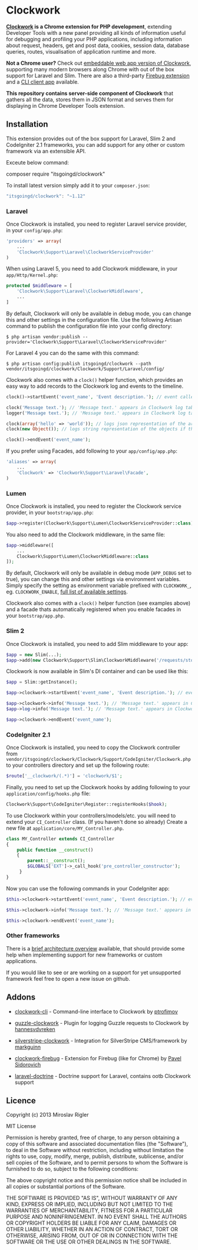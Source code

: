Clockwork
=========

**[Clockwork](http://github.com/itsgoingd/clockwork-chrome) is a Chrome extension for PHP development**, extending Developer Tools with a new panel providing all kinds of information useful for debugging and profiling your PHP applications, including information about request, headers, get and post data, cookies, session data, database queries, routes, visualisation of application runtime and more.

**Not a Chrome user?** Check out [embeddable web app version of Clockwork](http://github.com/itsgoingd/clockwork-web), supporting many modern browsers along Chrome with out of the box support for Laravel and Slim.
There are also a third-party [Firebug extension](https://github.com/sidorovich/clockwork-firebug) and a [CLI client app](https://github.com/ptrofimov/clockwork-cli) available.

**This repository contains server-side component of Clockwork** that gathers all the data, stores them in JSON format and serves them for displaying in Chrome Developer Tools extension.

## Installation

This extension provides out of the box support for Laravel, Slim 2 and CodeIgniter 2.1 frameworks, you can add support for any other or custom framework via an extensible API.

Exceute below command:

composer require "itsgoingd/clockwork"

To install latest version simply add it to your `composer.json`:

```javascript
"itsgoingd/clockwork": "~1.12"
```

### Laravel

Once Clockwork is installed, you need to register Laravel service provider, in your `config/app.php`:

```php
'providers' => array(
	...
	'Clockwork\Support\Laravel\ClockworkServiceProvider'
)
```

When using Laravel 5, you need to add Clockwork middleware, in your `app/Http/Kernel.php`:

```php
protected $middleware = [
	'Clockwork\Support\Laravel\ClockworkMiddleware',
	...
]
```

By default, Clockwork will only be available in debug mode, you can change this and other settings in the configuration file. Use the following Artisan command to publish the configuration file into your config directory:

```
$ php artisan vendor:publish --provider='Clockwork\Support\Laravel\ClockworkServiceProvider'
```

For Laravel 4 you can do the same with this command:

```
$ php artisan config:publish itsgoingd/clockwork --path vendor/itsgoingd/clockwork/Clockwork/Support/Laravel/config/
```

Clockwork also comes with a `clock()` helper function, which provides an easy way to add records to the Clockwork log and events to the timeline.

```php
clock()->startEvent('event_name', 'Event description.'); // event called 'Event description.' appears in Clockwork timeline tab

clock('Message text.'); // 'Message text.' appears in Clockwork log tab
logger('Message text.'); // 'Message text.' appears in Clockwork log tab as well as application log file

clock(array('hello' => 'world')); // logs json representation of the array
clock(new Object()); // logs string representation of the objects if the object implements __toString magic method, logs json representation of output of toArray method if the object implements it, if neither is the case, logs json representation of the object cast to array

clock()->endEvent('event_name');
```

If you prefer using Facades, add following to your `app/config/app.php`:

```php
'aliases' => array(
	...
	'Clockwork' => 'Clockwork\Support\Laravel\Facade',
)
```

### Lumen

Once Clockwork is installed, you need to register the Clockwork service provider, in your `bootstrap/app.php`:

```php
$app->register(Clockwork\Support\Lumen\ClockworkServiceProvider::class);
```

You also need to add the Clockwork middleware, in the same file:

```php
$app->middleware([
	...
	Clockwork\Support\Lumen\ClockworkMiddleware::class
]);
```

By default, Clockwork will only be available in debug mode (`APP_DEBUG` set to true), you can change this and other settings via environment variables.
Simply specify the setting as environment variable prefixed with `CLOCKWORK_`, eg. `CLOCKWORK_ENABLE`, [full list of available settings](https://raw.githubusercontent.com/itsgoingd/clockwork/v1/Clockwork/Support/Laravel/config/clockwork.php).

Clockwork also comes with a `clock()` helper function (see examples above) and a facade thats automatically registered when you enable facades in your `bootstrap/app.php`.

### Slim 2

Once Clockwork is installed, you need to add Slim middleware to your app:

```php
$app = new Slim(...);
$app->add(new Clockwork\Support\Slim\ClockworkMiddleware('/requests/storage/path'));
```

Clockwork is now available in Slim's DI container and can be used like this:

```php
$app = Slim::getInstance();

$app->clockwork->startEvent('event_name', 'Event description.'); // event called 'Event description.' appears in Clockwork timeline tab

$app->clockwork->info('Message text.'); // 'Message text.' appears in Clockwork log tab
$app->log->info('Message text.'); // 'Message text.' appears in Clockwork log tab as well as application log file

$app->clockwork->endEvent('event_name');
```

### CodeIgniter 2.1

Once Clockwork is installed, you need to copy the Clockwork controller from `vendor/itsgoingd/clockwork/Clockwork/Support/CodeIgniter/Clockwork.php` to your controllers directory and set up the following route:

```php
$route['__clockwork/(.*)'] = 'clockwork/$1';
```

Finally, you need to set up the Clockwork hooks by adding following to your `application/config/hooks.php` file:

```php
Clockwork\Support\CodeIgniter\Register::registerHooks($hook);
```

To use Clockwork within your controllers/models/etc. you will need to extend your `CI_Controller` class. (If you haven't done so already) Create a new file at `application/core/MY_Controller.php`.

```php
class MY_Controller extends CI_Controller
{
	public function __construct()
	{
		parent::__construct();
		$GLOBALS['EXT']->_call_hook('pre_controller_constructor');
	 }
}
```

Now you can use the following commands in your CodeIgniter app:

```php
$this->clockwork->startEvent('event_name', 'Event description.'); // event called 'Event description.' appears in Clockwork timeline tab

$this->clockwork->info('Message text.'); // 'Message text.' appears in Clockwork log tab

$this->clockwork->endEvent('event_name');
```

### Other frameworks

There is a [brief architecture overview](https://github.com/itsgoingd/clockwork/wiki/Development-notes) available, that should provide some help when implementing support for new frameworks or custom applications.

If you would like to see or are working on a support for yet unsupported framework feel free to open a new issue on github.

## Addons

- [clockwork-cli](https://github.com/ptrofimov/clockwork-cli) - Command-line interface to Clockwork by [ptrofimov](https://github.com/ptrofimov)
- [guzzle-clockwork](https://github.com/hannesvdvreken/guzzle-clockwork) - Plugin for logging Guzzle requests to Clockwork by [hannesvdvreken](https://github.com/hannesvdvreken)
- [silverstripe-clockwork](https://github.com/markguinn/silverstripe-clockwork) - Integration for SilverStripe CMS/framework by [markguinn](https://github.com/markguinn)
- [clockwork-firebug](https://github.com/sidorovich/clockwork-firebug) - Extension for Firebug (like for Chrome) by [Pavel Sidorovich](https://github.com/sidorovich)

- [laravel-doctrine](http://www.laraveldoctrine.org) - Doctrine support for Laravel, contains ootb Clockwork support

## Licence

Copyright (c) 2013 Miroslav Rigler

MIT License

Permission is hereby granted, free of charge, to any person obtaining
a copy of this software and associated documentation files (the
"Software"), to deal in the Software without restriction, including
without limitation the rights to use, copy, modify, merge, publish,
distribute, sublicense, and/or sell copies of the Software, and to
permit persons to whom the Software is furnished to do so, subject to
the following conditions:

The above copyright notice and this permission notice shall be
included in all copies or substantial portions of the Software.

THE SOFTWARE IS PROVIDED "AS IS", WITHOUT WARRANTY OF ANY KIND,
EXPRESS OR IMPLIED, INCLUDING BUT NOT LIMITED TO THE WARRANTIES OF
MERCHANTABILITY, FITNESS FOR A PARTICULAR PURPOSE AND
NONINFRINGEMENT. IN NO EVENT SHALL THE AUTHORS OR COPYRIGHT HOLDERS BE
LIABLE FOR ANY CLAIM, DAMAGES OR OTHER LIABILITY, WHETHER IN AN ACTION
OF CONTRACT, TORT OR OTHERWISE, ARISING FROM, OUT OF OR IN CONNECTION
WITH THE SOFTWARE OR THE USE OR OTHER DEALINGS IN THE SOFTWARE.
